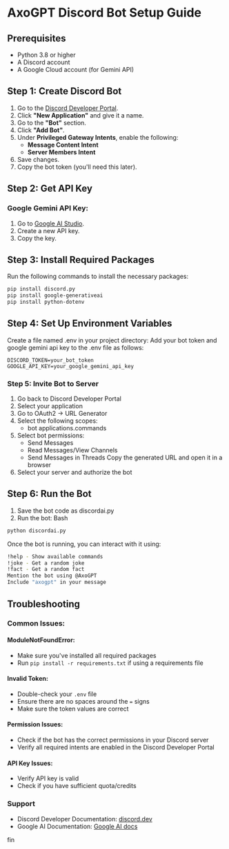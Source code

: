 # AxoGPT Discord Bot Setup Guide

## Prerequisites
- Python 3.8 or higher
- A Discord account
- A Google Cloud account (for Gemini API)

## Step 1: Create Discord Bot
1. Go to the [Discord Developer Portal](https://discord.com/developers/applications).
2. Click **"New Application"** and give it a name.
3. Go to the **"Bot"** section.
4. Click **"Add Bot"**.
5. Under **Privileged Gateway Intents**, enable the following:
   - **Message Content Intent**
   - **Server Members Intent**
6. Save changes.
7. Copy the bot token (you'll need this later).

## Step 2: Get API Key
### Google Gemini API Key:
1. Go to [Google AI Studio](https://ai.google.com).
2. Create a new API key.
3. Copy the key.

## Step 3: Install Required Packages
Run the following commands to install the necessary packages:
```bash
pip install discord.py
pip install google-generativeai
pip install python-dotenv
```

## Step 4: Set Up Environment Variables
Create a file named .env in your project directory:
Add your bot token and google gemini api key to the .env file as follows:
```
DISCORD_TOKEN=your_bot_token
GOOGLE_API_KEY=your_google_gemini_api_key
```
### Step 5: Invite Bot to Server
1. Go back to Discord Developer Portal
2. Select your application
3. Go to OAuth2 → URL Generator
4. Select the following scopes:
   - bot
applications.commands
5. Select bot permissions:
   - Send Messages
   - Read Messages/View Channels
   - Send Messages in Threads
Copy the generated URL and open it in a browser
6. Select your server and authorize the bot

## Step 6: Run the Bot
1. Save the bot code as discordai.py
2. Run the bot:
Bash
```bash
python discordai.py
```

Once the bot is running, you can interact with it using:
```bash
!help - Show available commands
!joke - Get a random joke
!fact - Get a random fact
Mention the bot using @AxoGPT
Include "axogpt" in your message
```
## Troubleshooting
### Common Issues:

#### ModuleNotFoundError:
- Make sure you've installed all required packages
- Run `pip install -r requirements.txt` if using a requirements file

#### Invalid Token:
- Double-check your `.env` file
- Ensure there are no spaces around the `=` signs
- Make sure the token values are correct

#### Permission Issues:
- Check if the bot has the correct permissions in your Discord server
- Verify all required intents are enabled in the Discord Developer Portal

#### API Key Issues:
- Verify API key is valid
- Check if you have sufficient quota/credits

### Support
- Discord Developer Documentation: [discord.dev](https://discord.dev)
- Google AI Documentation: [Google AI docs](https://ai.google.dev/docs)

fin
